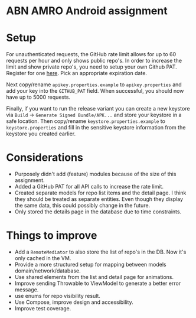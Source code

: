 # ABN AMRO Android assignment

# Setup
For unauthenticated requests, the GitHub rate limit allows for up to 60 requests per hour and only
shows public repo's. In order to increase the limit and show private repo's, you need to setup
your own Github PAT. Register for one [here](https://github.com/settings/tokens). Pick an appropriate expiration date.

Next copy/rename `apikey.properties.example` to `apikey.properties` and add your key into the
`GITHUB_PAT` field. When successful, you should now have up to 5000 requests.

Finally, if you want to run the release variant you can create a new keystore
via `Build` -> `Generate Signed Bundle/APK...` and store your keystore in a safe location.
Then copy/rename `keystore.properties.example` to `keystore.properties` and fill in the sensitive
keystore information from the keystore you created earlier.

# Considerations
* Purposely didn't add (feature) modules because of the size of this assignment.
* Added a GitHub PAT for all API calls to increase the rate limit.
* Created separate models for repo list items and the detail page. I think they should be treated
  as separate entities. Even though they display the same data, this could possibly change in the future.
* Only stored the details page in the database due to time constraints.

# Things to improve
* Add a `RemoteMediator` to also store the list of repo's in the DB. Now it's only cached in the VM.
* Provide a more structured setup for mapping between models domain/network/database.
* Use shared elements from the list and detail page for animations.
* Improve sending Throwable to ViewModel to generate a better error message.
* use enums for repo visibility result.
* Use Compose, improve design and accessibility.
* Improve test coverage.